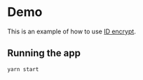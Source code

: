 # Demo
This is an example of how to use [ID encrypt](https://developer.litprotocol.com/v3/sdk/access-control/encryption).

## Running the app

```jsx
yarn start
```
